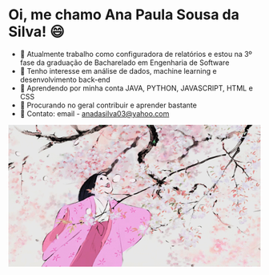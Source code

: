# Oi, me chamo Ana Paula Sousa da Silva! 😄
- 🌸 Atualmente trabalho como configuradora de relatórios e estou na 3º fase da graduação de Bacharelado em Engenharia de Software
- 🌸 Tenho interesse em análise de dados, machine learning e desenvolvimento back-end
- 🌸 Aprendendo por minha conta JAVA, PYTHON, JAVASCRIPT, HTML e CSS
- 🌸 Procurando no geral contribuir e aprender bastante
- 🌸 Contato: email - anadasilva03@yahoo.com

![](https://github.com/kittycatgirl/kittycatgirl/blob/main/tumblr_0c86dd88d8d9d4be0096aa8c4ce5dbf3_f8d57ca0_640.webp)
<!---
kittycatgirl/kittycatgirl is a ✨ special ✨ repository because its `README.md` (this file) appears on your GitHub profile.
You can click the Preview link to take a look at your changes.
--->
